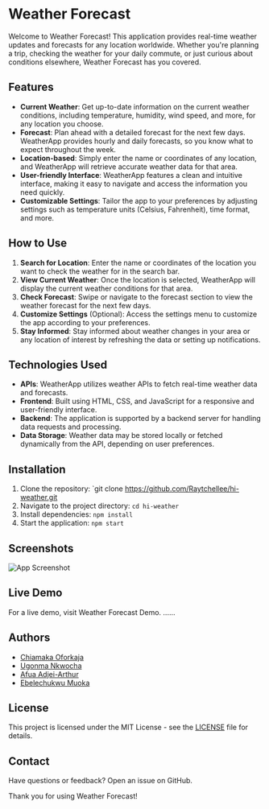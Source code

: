 # Weather Forecast 

Welcome to Weather Forecast! This application provides real-time weather updates and forecasts for any location worldwide. Whether you're planning a trip, checking the weather for your daily commute, or just curious about conditions elsewhere, Weather Forecast has you covered.

## Features

- **Current Weather**: Get up-to-date information on the current weather conditions, including temperature, humidity, wind speed, and more, for any location you choose.
- **Forecast**: Plan ahead with a detailed forecast for the next few days. WeatherApp provides hourly and daily forecasts, so you know what to expect throughout the week.
- **Location-based**: Simply enter the name or coordinates of any location, and WeatherApp will retrieve accurate weather data for that area.
- **User-friendly Interface**: WeatherApp features a clean and intuitive interface, making it easy to navigate and access the information you need quickly.
- **Customizable Settings**: Tailor the app to your preferences by adjusting settings such as temperature units (Celsius, Fahrenheit), time format, and more.

## How to Use

1. **Search for Location**: Enter the name or coordinates of the location you want to check the weather for in the search bar.
2. **View Current Weather**: Once the location is selected, WeatherApp will display the current weather conditions for that area.
3. **Check Forecast**: Swipe or navigate to the forecast section to view the weather forecast for the next few days.
4. **Customize Settings** (Optional): Access the settings menu to customize the app according to your preferences.
5. **Stay Informed**: Stay informed about weather changes in your area or any location of interest by refreshing the data or setting up notifications.

## Technologies Used

- **APIs**: WeatherApp utilizes weather APIs to fetch real-time weather data and forecasts.
- **Frontend**: Built using HTML, CSS, and JavaScript for a responsive and user-friendly interface.
- **Backend**: The application is supported by a backend server for handling data requests and processing.
- **Data Storage**: Weather data may be stored locally or fetched dynamically from the API, depending on user preferences.

## Installation

1. Clone the repository: `git clone https://github.com/Raytchellee/hi-weather.git
2. Navigate to the project directory: `cd hi-weather`
3. Install dependencies: `npm install`
4. Start the application: `npm start`

## Screenshots

![App Screenshot](/path/to/image.png)

## Live Demo

For a live demo, visit Weather Forecast Demo. ......

## Authors

- [Chiamaka Oforkaja](https://github.com/raytchellee)
- [Ugonma Nkwocha](https://github.com/caramelInvestor)
- [Afua Adjei-Arthur](https://github.com/afuawonders)
- [Ebelechukwu Muoka](https://github.com/Ebele21)

## License

This project is licensed under the MIT License - see the [LICENSE](LICENSE) file for details.

## Contact

Have questions or feedback? Open an issue on GitHub.

Thank you for using Weather Forecast!
